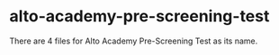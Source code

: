 # alto-academy-pre-screening-test

There are 4 files for Alto Academy Pre-Screening Test as its name.
